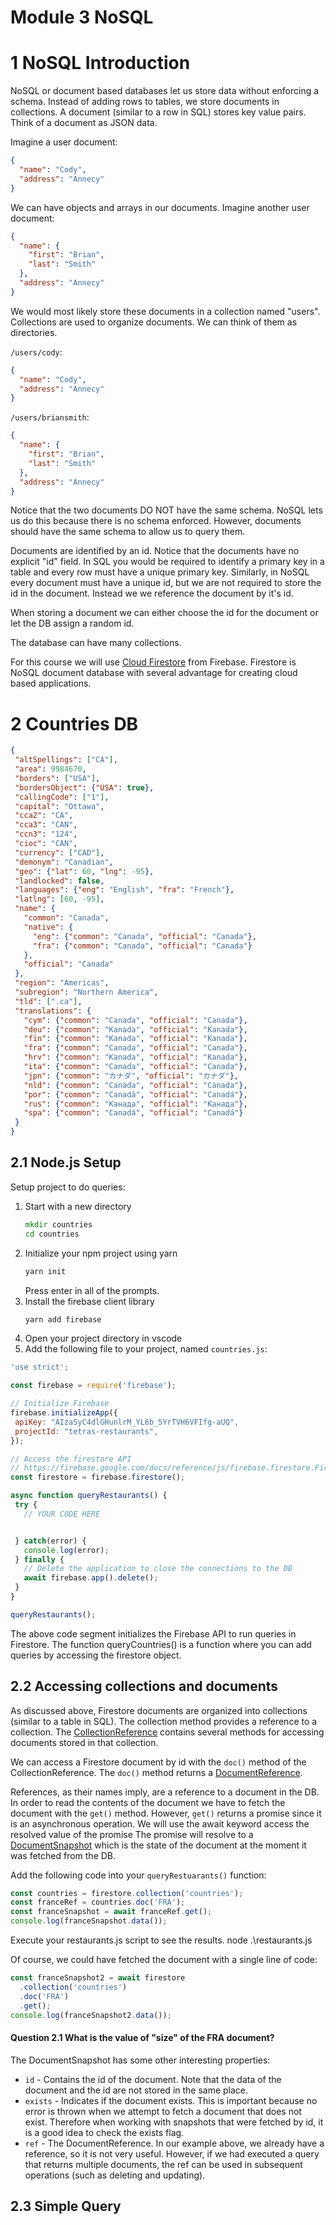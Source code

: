 # Module 3 NoSQL

# 1 NoSQL Introduction

NoSQL or document based databases let us store data without enforcing a schema. Instead of adding rows to tables, we store documents in collections. A document (similar to a row in SQL) stores key value pairs. Think of a document as JSON data.

Imagine a user document:
```json
{
  "name": "Cody",
  "address": "Annecy"
}
```

We can have objects and arrays in our documents. Imagine another user document:
```json
{
  "name": {
    "first": "Brian",
    "last": "Smith"
  },
  "address": "Annecy"
}
```

We would most likely store these documents in a collection named "users". Collections are used to organize documents. We can think of them as directories.

`/users/cody`:
```json
{
  "name": "Cody",
  "address": "Annecy"
}
```

`/users/briansmith`:
```json
{
  "name": {
    "first": "Brian",
    "last": "Smith"
  },
  "address": "Annecy"
}
```

Notice that the two documents DO NOT have the same schema. NoSQL lets us do this because there is no schema enforced. However, documents should have the same schema to allow us to query them.

Documents are identified by an id. Notice that the documents have no explicit "id" field. In SQL you would be required to identify a primary key in a table and every row must have a unique primary key. Similarly, in NoSQL every document must have a unique id, but we are not required to store the id in the document. Instead we we reference the document by it's id.

When storing a document we can either choose the id for the document or let the DB assign a random id.

The database can have many collections.

For this course we will use [Cloud Firestore](https://firebase.google.com/products/firestore/) from Firebase. Firestore is NoSQL document database with several advantage for creating cloud based applications.

# 2 Countries DB

```json
{
 "altSpellings": ["CA"],
 "area": 9984670,
 "borders": ["USA"],
 "bordersObject": {"USA": true},
 "callingCode": ["1"],
 "capital": "Ottawa",
 "cca2": "CA",
 "cca3": "CAN",
 "ccn3": "124",
 "cioc": "CAN",
 "currency": ["CAD"],
 "demonym": "Canadian",
 "geo": {"lat": 60, "lng": -95},
 "landlocked": false,
 "languages": {"eng": "English", "fra": "French"},
 "latlng": [60, -95],
 "name": {
   "common": "Canada",
   "native": {
     "eng": {"common": "Canada", "official": "Canada"},
     "fra": {"common": "Canada", "official": "Canada"}
   },
   "official": "Canada"
 },
 "region": "Americas",
 "subregion": "Northern America",
 "tld": [".ca"],
 "translations": {
   "cym": {"common": "Canada", "official": "Canada"},
   "deu": {"common": "Kanada", "official": "Kanada"},
   "fin": {"common": "Kanada", "official": "Kanada"},
   "fra": {"common": "Canada", "official": "Canada"},
   "hrv": {"common": "Kanada", "official": "Kanada"},
   "ita": {"common": "Canada", "official": "Canada"},
   "jpn": {"common": "カナダ", "official": "カナダ"},
   "nld": {"common": "Canada", "official": "Canada"},
   "por": {"common": "Canadá", "official": "Canadá"},
   "rus": {"common": "Канада", "official": "Канада"},
   "spa": {"common": "Canadá", "official": "Canadá"}
 }
}
```

## 2.1 Node.js Setup

Setup project to do queries:

1. Start with a new directory
   ```cmd
   mkdir countries
   cd countries
   ```
1. Initialize your npm project using yarn
   ```cmd
   yarn init
   ```
   Press enter in all of the prompts.
1. Install the firebase client library
   ```cmd
   yarn add firebase
1. Open your project directory in vscode
1. Add the following file to your project, named `countries.js`:
```javascript
'use strict';

const firebase = require('firebase');

// Initialize Firebase
firebase.initializeApp({
 apiKey: "AIzaSyC4dlGHunlrM_YL6b_5YrTVH6VFIfg-aUQ",
 projectId: "tetras-restaurants",
});

// Access the firestore API
// https://firebase.google.com/docs/reference/js/firebase.firestore.Firestore
const firestore = firebase.firestore();

async function queryRestaurants() {
 try {
   // YOUR CODE HERE


 } catch(error) {
   console.log(error);
 } finally {
   // Delete the application to close the connections to the DB
   await firebase.app().delete();
 }
}

queryRestaurants();
```

The above code segment initializes the Firebase API to run queries in Firestore. The function queryCountries() is a function where you can add queries by accessing the firestore object.

## 2.2 Accessing collections and documents

As discussed above, Firestore documents are organized into collections (similar to a table in SQL). The collection method provides a reference to a collection. The [CollectionReference](https://firebase.google.com/docs/reference/js/firebase.firestore.CollectionReference) contains several methods for accessing documents stored in that collection.

We can access a Firestore document by id with the `doc()` method of the CollectionReference. The `doc()` method returns a [DocumentReference]().

References, as their names imply, are a reference to a document in the DB. In order to read the contents of the document we have to fetch the document with the `get()` method. However, `get()` returns a promise since it is an asynchronous operation. We will use the await keyword access the resolved value of the promise The promise will resolve to a [DocumentSnapshot](https://firebase.google.com/docs/reference/js/firebase.firestore.DocumentSnapshot) which is the state of the document at the moment it was fetched from the DB.

Add the following code into your `queryRestuarants()` function:

```javascript
const countries = firestore.collection('countries');
const franceRef = countries.doc('FRA');
const franceSnapshot = await franceRef.get();
console.log(franceSnapshot.data());
```

Execute your restaurants.js script to see the results. node .\restaurants.js

Of course, we could have fetched the document with a single line of code:

```javascript
const franceSnapshot2 = await firestore
  .collection('countries')
  .doc('FRA')
  .get();
console.log(franceSnapshot2.data());
```

#### Question 2.1 What is the value of "size" of the FRA document?

The DocumentSnapshot has some other interesting properties:
- `id` - Contains the id of the document. Note that the data of the document and the id are not stored in the same place.
- `exists` - Indicates if the document exists. This is important because no error is thrown when we attempt to fetch a document that does not exist. Therefore when working with snapshots that were fetched by id, it is a good idea to check the exists flag.
- `ref` - The DocumentReference. In our example above, we already have a reference, so it is not very useful. However, if we had executed a query that returns multiple documents, the ref can be used in subsequent operations (such as deleting and updating).

## 2.3 Simple Query